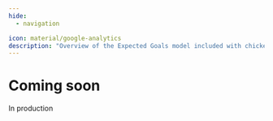 ```yaml
---
hide:
  - navigation

icon: material/google-analytics
description: "Overview of the Expected Goals model included with chickenstats"
---
```


# **Coming soon**

In production